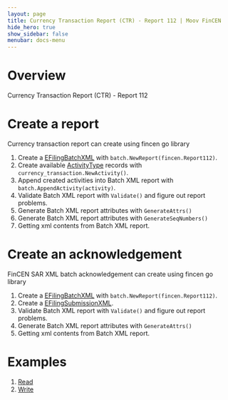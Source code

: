 ```yaml
---
layout: page
title: Currency Transaction Report (CTR) - Report 112 | Moov FinCEN
hide_hero: true
show_sidebar: false
menubar: docs-menu
---
```


# Overview

Currency Transaction Report (CTR) - Report 112

# Create a report

Currency transaction report can create using fincen go library

1. Create a [EFilingBatchXML](https://godoc.org/github.com/moov-io/fincen/pkg/batch#EFilingBatchXML) with `batch.NewReport(fincen.Report112)`.
2. Create available [ActivityType](https://godoc.org/github.com/moov-io/pkg/currency_transaction#ActivityType) records with `currency_transaction.NewActivity()`.
3. Append created activities into Batch XML report with `batch.AppendActivity(activity)`.
4. Validate Batch XML report with `Validate()` and figure out report problems.
5. Generate Batch XML report attributes with `GenerateAttrs()`
6. Generate Batch XML report attributes with `GenerateSeqNumbers()`
7. Getting xml contents from Batch XML report.

# Create an acknowledgement

FinCEN SAR XML batch acknowledgement can create using fincen go library

1. Create a [EFilingBatchXML](https://godoc.org/github.com/moov-io/fincen/pkg/batch#EFilingBatchXML) with `batch.NewReport(fincen.Report112)`.
2. Create a [EFilingSubmissionXML](https://godoc.org/github.com/moov-io/pkg/batch#EFilingSubmissionXML).
3. Validate Batch XML report with `Validate()` and figure out report problems.
4. Generate Batch XML report attributes with `GenerateAttrs()`
5. Getting xml contents from Batch XML report.

# Examples
1. [Read](https://github.com/moov-io/fincen/tree/master/examples/currency_transaction_read/main.go)
2. [Write](https://github.com/moov-io/fincen/tree/master/examples/currency_transaction_write/main.go)
